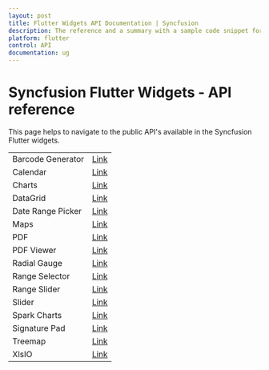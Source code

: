 ```yaml
---
layout: post
title: Flutter Widgets API Documentation | Syncfusion
description: The reference and a summary with a sample code snippet for public API's available in Syncfusion Flutter widgets.
platform: flutter
control: API
documentation: ug
---
```


# Syncfusion Flutter Widgets - API reference

This page helps to navigate to the public API's available in the Syncfusion Flutter widgets.

<table>
    <tr>
        <td>
            Barcode Generator
        </td>
        <td>
            <a href="https://pub.dev/documentation/syncfusion_flutter_barcodes/latest/barcodes/barcodes-library.html">Link</a>
        </td>
    </tr>
	<tr>
        <td>
            Calendar
        </td>
        <td>
            <a href="https://pub.dev/documentation/syncfusion_flutter_calendar/latest/calendar/calendar-library.html">Link</a>
        </td>
    </tr>
    <tr>
        <td>
            Charts
        </td>
        <td>
            <a href="https://pub.dev/documentation/syncfusion_flutter_charts/latest/charts/charts-library.html">Link</a>
        </td>
    </tr>
    <tr>
        <td>
            DataGrid
        </td>
        <td>
            <a href="https://pub.dev/documentation/syncfusion_flutter_datagrid/latest/datagrid/datagrid-library.html">Link</a>
        </td>
    </tr>
    <tr>
        <td>
          Date Range Picker
        </td>
       <td>
           <a href="https://pub.dev/documentation/syncfusion_flutter_datepicker/latest/datepicker/datepicker-library.html">Link</a>
      </td>
    </tr>
    <tr>
        <td>
            Maps
        </td>
        <td>
            <a href="https://pub.dev/documentation/syncfusion_flutter_maps/latest/maps/maps-library.html">Link</a>
        </td>
    </tr>
    <tr>
        <td>
            PDF
        </td>
        <td>
            <a href="https://pub.dev/documentation/syncfusion_flutter_pdf/latest/pdf/pdf-library.html">Link</a>
        </td>
    </tr>
    <tr>
        <td>
            PDF Viewer
        </td>
        <td>
            <a href="https://pub.dev/documentation/syncfusion_flutter_pdfviewer/latest/pdfviewer/pdfviewer-library.html">Link</a>
        </td>
    </tr>
    <tr>
        <td>
            Radial Gauge
        </td>
        <td>
            <a href="https://pub.dev/documentation/syncfusion_flutter_gauges/latest/gauges/gauges-library.html">Link</a>
        </td>
    </tr>
    <tr>
        <td>
            Range Selector
        </td>
        <td>
            <a href="https://pub.dev/documentation/syncfusion_flutter_sliders/latest/sliders/SfRangeSelector-class.html">Link</a>
        </td>
    </tr>
    <tr>
        <td>
            Range Slider
        </td>
        <td>
            <a href="https://pub.dev/documentation/syncfusion_flutter_sliders/latest/sliders/SfRangeSlider-class.html">Link</a>
        </td>
    </tr>
    <tr>
        <td>
            Slider
        </td>
        <td>
            <a href="https://pub.dev/documentation/syncfusion_flutter_sliders/latest/sliders/SfSlider-class.html">Link</a>
        </td>
    </tr>
    <tr>
        <td>
            Spark Charts
        </td>
        <td>
            <a href="https://pub.dev/documentation/syncfusion_flutter_charts/latest/sparkcharts/sparkcharts-library.html">Link</a>
        </td>
    </tr>
    <tr>
        <td>
            Signature Pad
        </td>
        <td>
            <a href="https://pub.dev/documentation/syncfusion_flutter_signaturepad/latest/signaturepad/SfSignaturePad-class.html">Link</a>
        </td>
    </tr>
    <tr>
        <td>
            Treemap
        </td>
        <td>
            <a href="https://pub.dev/documentation/syncfusion_flutter_treemap/latest/treemap/SfTreemap-class.html">Link</a>
        </td>
    </tr>
    <tr>
        <td>
            XlsIO
        </td>
        <td>
            <a href="https://pub.dev/documentation/syncfusion_flutter_xlsio/latest/xlsio/xlsio-library.html">Link</a>
        </td>
    </tr>
</table>
